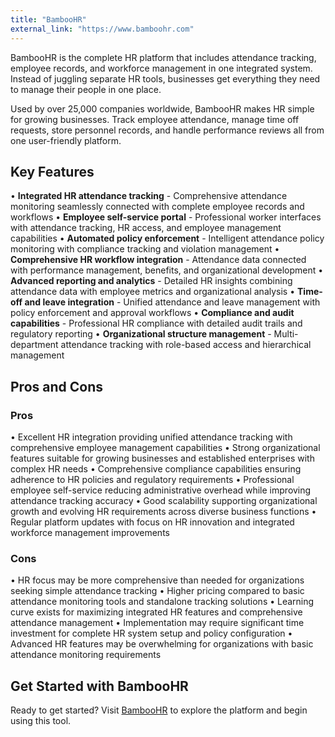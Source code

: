 ```yaml
---
title: "BambooHR"
external_link: "https://www.bamboohr.com"
---
```

BambooHR is the complete HR platform that includes attendance tracking, employee records, and workforce management in one integrated system. Instead of juggling separate HR tools, businesses get everything they need to manage their people in one place.

Used by over 25,000 companies worldwide, BambooHR makes HR simple for growing businesses. Track employee attendance, manage time off requests, store personnel records, and handle performance reviews all from one user-friendly platform.

## Key Features

• **Integrated HR attendance tracking** - Comprehensive attendance monitoring seamlessly connected with complete employee records and workflows
• **Employee self-service portal** - Professional worker interfaces with attendance tracking, HR access, and employee management capabilities
• **Automated policy enforcement** - Intelligent attendance policy monitoring with compliance tracking and violation management
• **Comprehensive HR workflow integration** - Attendance data connected with performance management, benefits, and organizational development
• **Advanced reporting and analytics** - Detailed HR insights combining attendance data with employee metrics and organizational analysis
• **Time-off and leave integration** - Unified attendance and leave management with policy enforcement and approval workflows
• **Compliance and audit capabilities** - Professional HR compliance with detailed audit trails and regulatory reporting
• **Organizational structure management** - Multi-department attendance tracking with role-based access and hierarchical management

## Pros and Cons

### Pros
• Excellent HR integration providing unified attendance tracking with comprehensive employee management capabilities
• Strong organizational features suitable for growing businesses and established enterprises with complex HR needs
• Comprehensive compliance capabilities ensuring adherence to HR policies and regulatory requirements
• Professional employee self-service reducing administrative overhead while improving attendance tracking accuracy
• Good scalability supporting organizational growth and evolving HR requirements across diverse business functions
• Regular platform updates with focus on HR innovation and integrated workforce management improvements

### Cons
• HR focus may be more comprehensive than needed for organizations seeking simple attendance tracking
• Higher pricing compared to basic attendance monitoring tools and standalone tracking solutions
• Learning curve exists for maximizing integrated HR features and comprehensive attendance management
• Implementation may require significant time investment for complete HR system setup and policy configuration
• Advanced HR features may be overwhelming for organizations with basic attendance monitoring requirements
## Get Started with BambooHR

Ready to get started? Visit [BambooHR](https://bamboohr.com) to explore the platform and begin using this tool.
